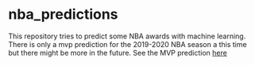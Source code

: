 # nba_predictions
This repository tries to predict some NBA awards with machine learning. There is only a mvp prediction for the 2019-2020 NBA season a this time but there might be more in the future. See the MVP prediction [here](mvp/result.md)

